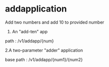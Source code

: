 # addapplication

Add two numbers and add 10 to provided number 

1. An "add-ten" app 

path : /v1/addapp/{num}

2.A two-parameter "adder" application

base path : /v1/addapp/{num1}/{num2}

